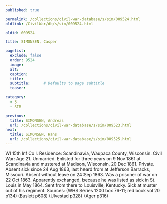 ```yaml
---
published: true

permalink: /collections/civil-war-database/s/sim/009524.html
oldlink: /CivilWar/db/s/sim/009524.html

oldid: 009524

title: SIMONSEN, Casper

pagelist:
  exclude: false
  order: 9524
  image: 
  alt:
  caption:
  title:
  subtitle:      # Defaults to page subtitle
  teaser:

category: 
  - S 
  - SIM

previous:
  title: SIMONSEN, Andreas
  url: /collections/civil-war-database/s/sim/009523.html  
next:
  title: SIMONSEN, Hans
  url: /collections/civil-war-database/s/sim/009525.html   
---
```

WI 15th Inf Co I. Residence: Scandinavia, Waupaca County, Wisconsin. Civil War: Age 21. Unmarried. Enlisted for three years on 9 Nov 1861 at Scandinavia and mustered at Madison, Wisconsin, 20 Dec 1861. Private. Absent sick since 24 Aug 1863, last heard from at Jefferson Barracks, Missouri. Absent without leave on 24 Sep 1863. Was a prisoner of war on 22 Oct 1863. Apparently exchanged, because he was listed as sick in St. Louis in May 1864. Sent from there to Louisville, Kentucky. Sick at muster out of his regiment. Sources: (WHS Series 1200 box 76-11; red book vol 20 p134) (Buslett p608) (Ulvestad p328) (Ager p316)